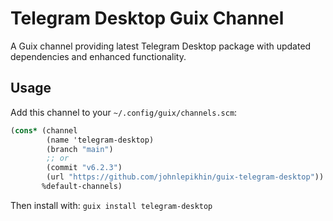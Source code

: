# Telegram Desktop Guix Channel

A Guix channel providing latest Telegram Desktop package with updated dependencies and enhanced functionality.

## Usage

Add this channel to your `~/.config/guix/channels.scm`:

```scheme
(cons* (channel
        (name 'telegram-desktop)
        (branch "main")
        ;; or
        (commit "v6.2.3")
        (url "https://github.com/johnlepikhin/guix-telegram-desktop"))
       %default-channels)
```

Then install with: `guix install telegram-desktop`
